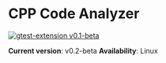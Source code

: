 # CPP Code Analyzer

[![gtest-extension v0.1-beta](https://img.shields.io/badge/gtest--extension-v0.1--beta-brightgreen.svg)](https://github.com/ILXL/gtest-extension)

**Current version**: v0.2-beta
**Availability**: Linux

